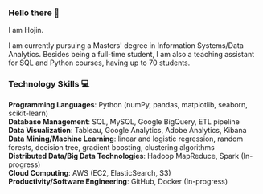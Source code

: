 ### Hello there 👋

I am Hojin.

I am currently pursuing a Masters' degree in Information Systems/Data Analytics. Besides being a full-time student, I am also a teaching assistant for SQL and Python courses, having up to 70 students.

### Technology Skills 💻
**Programming Languages**: Python (numPy, pandas, matplotlib, seaborn, scikit-learn)<br>
**Database Management**: SQL, MySQL, Google BigQuery, ETL pipeline<br>
**Data Visualization**: Tableau, Google Analytics, Adobe Analytics, Kibana<br>
**Data Mining/Machine Learning**: linear and logistic regression, random forests, decision tree, gradient boosting, clustering algorithms<br>
**Distributed Data/Big Data Technologies**: Hadoop MapReduce, Spark (In-progress)<br>
**Cloud Computing**: AWS (EC2, ElasticSearch, S3)<br>
**Productivity/Software Engineering**: GitHub, Docker (In-progress)<br>

